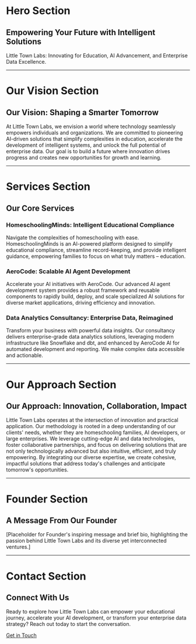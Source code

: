 # Hero Section
## Empowering Your Future with Intelligent Solutions
Little Town Labs: Innovating for Education, AI Advancement, and Enterprise Data Excellence.

---

# Our Vision Section
## Our Vision: Shaping a Smarter Tomorrow
At Little Town Labs, we envision a world where technology seamlessly empowers individuals and organizations. We are committed to pioneering AI-driven solutions that simplify complexities in education, accelerate the development of intelligent systems, and unlock the full potential of enterprise data. Our goal is to build a future where innovation drives progress and creates new opportunities for growth and learning.

---

# Services Section
## Our Core Services

### HomeschoolingMinds: Intelligent Educational Compliance
Navigate the complexities of homeschooling with ease. HomeschoolingMinds is an AI-powered platform designed to simplify educational compliance, streamline record-keeping, and provide intelligent guidance, empowering families to focus on what truly matters – education.

### AeroCode: Scalable AI Agent Development
Accelerate your AI initiatives with AeroCode. Our advanced AI agent development system provides a robust framework and reusable components to rapidly build, deploy, and scale specialized AI solutions for diverse market applications, driving efficiency and innovation.

### Data Analytics Consultancy: Enterprise Data, Reimagined
Transform your business with powerful data insights. Our consultancy delivers enterprise-grade data analytics solutions, leveraging modern infrastructure like Snowflake and dbt, and enhanced by AeroCode AI for automated development and reporting. We make complex data accessible and actionable.

---

# Our Approach Section
## Our Approach: Innovation, Collaboration, Impact
Little Town Labs operates at the intersection of innovation and practical application. Our methodology is rooted in a deep understanding of our clients' needs, whether they are homeschooling families, AI developers, or large enterprises. We leverage cutting-edge AI and data technologies, foster collaborative partnerships, and focus on delivering solutions that are not only technologically advanced but also intuitive, efficient, and truly empowering. By integrating our diverse expertise, we create cohesive, impactful solutions that address today's challenges and anticipate tomorrow's opportunities.

---

# Founder Section
## A Message From Our Founder
[Placeholder for Founder's inspiring message and brief bio, highlighting the passion behind Little Town Labs and its diverse yet interconnected ventures.]

---

# Contact Section
## Connect With Us
Ready to explore how Little Town Labs can empower your educational journey, accelerate your AI development, or transform your enterprise data strategy? Reach out today to start the conversation.

[Get in Touch](mailto:contact@littletownlabs.com)